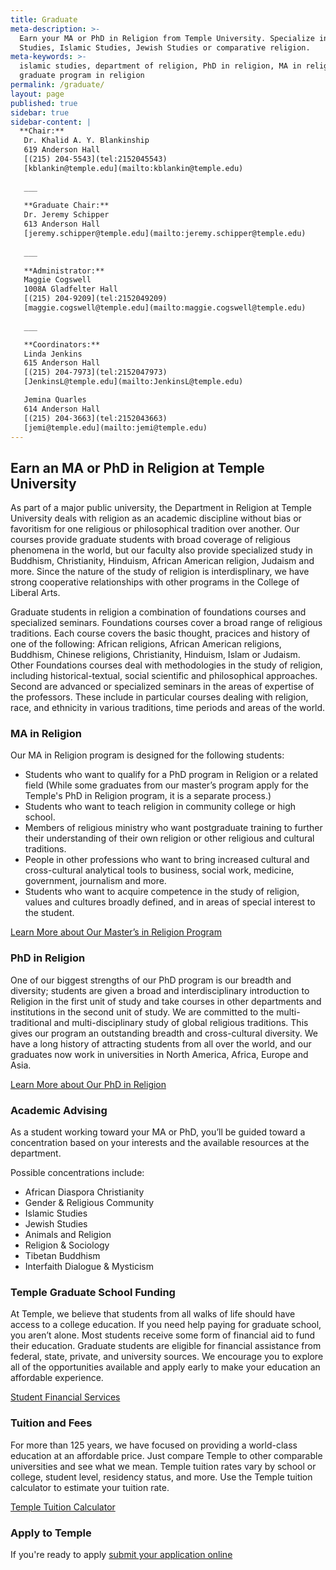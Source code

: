 ```yaml
---
title: Graduate
meta-description: >-
  Earn your MA or PhD in Religion from Temple University. Specialize in Buddhist
  Studies, Islamic Studies, Jewish Studies or comparative religion.
meta-keywords: >-
  islamic studies, department of religion, PhD in religion, MA in religion,
  graduate program in religion
permalink: /graduate/
layout: page
published: true
sidebar: true
sidebar-content: |
  **Chair:**  
   Dr. Khalid A. Y. Blankinship  
   619 Anderson Hall  
   [(215) 204-5543](tel:2152045543)  
   [kblankin@temple.edu](mailto:kblankin@temple.edu)  
   
   ___
   
   **Graduate Chair:**  
   Dr. Jeremy Schipper  
   613 Anderson Hall    
   [jeremy.schipper@temple.edu](mailto:jeremy.schipper@temple.edu)  
   
   ___
   
   **Administrator:**  
   Maggie Cogswell  
   1008A Gladfelter Hall   
   [(215) 204-9209](tel:2152049209)  
   [maggie.cogswell@temple.edu](mailto:maggie.cogswell@temple.edu)  
   
   ___

   **Coordinators:**  
   Linda Jenkins  
   615 Anderson Hall    
   [(215) 204-7973](tel:2152047973)   
   [JenkinsL@temple.edu](mailto:JenkinsL@temple.edu)  

   Jemina Quarles  
   614 Anderson Hall    
   [(215) 204-3663](tel:2152043663)  
   [jemi@temple.edu](mailto:jemi@temple.edu)
---
```

## Earn an MA or PhD in Religion at Temple University
As part of a major public university, the Department in Religion at Temple University deals with religion as an academic discipline without bias or favoritism for one religious or philosophical tradition over another. Our courses provide graduate students with broad coverage of religious phenomena in the world, but our faculty also provide specialized study in Buddhism, Christianity, Hinduism, African American religion, Judaism and more. Since the nature of the study of religion is interdisplinary, we have strong cooperative relationships with other programs in the College of Liberal Arts. 

Graduate students in religion a combination of foundations courses and specialized seminars. Foundations courses cover a broad range of religious traditions. Each course covers the basic thought, pracices and history of one of the following: African religions, African American religions, Buddhism, Chinese religions, Christianity, Hinduism, Islam or Judaism. Other Foundations courses deal with methodologies in the study of religion, including historical-textual, social scientific and philosophical approaches. Second are advanced or specialized seminars in the areas of expertise of the professors. These include in particular courses dealing with religion, race, and ethnicity in various traditions, time periods and areas of the world. 

### MA in Religion
Our MA in Religion program is designed for the following students:

- Students who want to qualify for a PhD program in Religion or a related field (While some graduates from our master’s program apply for the Temple's PhD in Religion program, it is a separate process.)
- Students who want to teach religion in community college or high school. 
- Members of religious ministry who want postgraduate training to further their understanding of their own religion or other religious and cultural traditions.
- People in other professions who want to bring increased cultural and cross-cultural analytical tools to business, social work, medicine, government, journalism and more.
- Students who want to acquire competence in the study of religion, values and cultures broadly defined, and in areas of special interest to the student. 

[Learn More about Our Master’s in Religion Program](http://www.cla.temple.edu/religion/graduate/master-of-arts-program/)

### PhD in Religion
One of our biggest strengths of our PhD program is our breadth and diversity; students are given a broad and interdisciplinary introduction to Religion in the first unit of study and take courses in other departments and institutions in the second unit of study. We are committed to the multi-traditional and multi-disciplinary study of global religious traditions. This gives our program an outstanding breadth and cross-cultural diversity. We have a long history of attracting students from all over the world, and our graduates now work in universities in North America, Africa, Europe and Asia.

[Learn More about Our PhD in Religion](http://bulletin.temple.edu/graduate/scd/cla/religion-phd/#text)

### Academic Advising
As a student working toward your MA or PhD, you’ll be guided toward a concentration based on your interests and the available resources at the department.

Possible concentrations include:

- African Diaspora Christianity
- Gender & Religious Community
- Islamic Studies
- Jewish Studies
- Animals and Religion
- Religion & Sociology
- Tibetan Buddhism
- Interfaith Dialogue & Mysticism

### Temple Graduate School Funding
At Temple, we believe that students from all walks of life should have access to a college education. If you need help paying for graduate school, you aren’t alone. Most students receive some form of financial aid to fund their education. Graduate students are eligible for financial assistance from federal, state, private, and university sources. We encourage you to explore all of the opportunities available and apply early to make your education an affordable experience. 

[Student Financial Services](https://sfs.temple.edu/financial-aid-types)

### Tuition and Fees
For more than 125 years, we have focused on providing a world-class education at an affordable price. Just compare Temple to other comparable universities and see what we mean. Temple tuition rates vary by school or college, student level, residency status, and more. Use the Temple tuition calculator to estimate your tuition rate. 

[Temple Tuition Calculator](https://bursar.temple.edu/tuition-and-fees/tuition-rates)

### Apply to Temple
If you're ready to apply [submit your application online](https://prd-wlssb.temple.edu/prod8/bwskalog.P_DispLoginNon)
